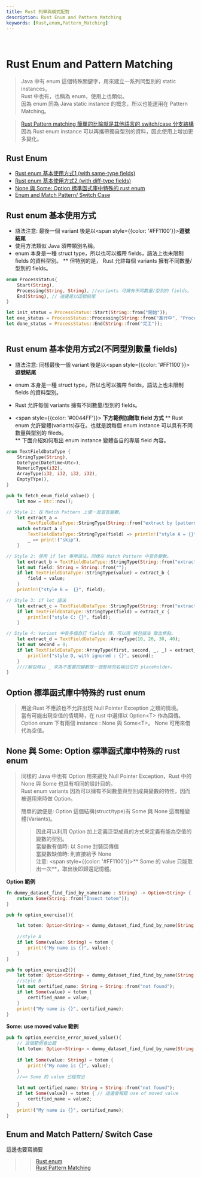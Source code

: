 ```yaml
---
title: Rust 列舉與模式配對
description: Rust Enum and Pattern Matching
keywords: [Rust,enum,Pattern_Matching]
---
```

<span id="Rust_Pattern_Match">&nbsp;</span>

# Rust Enum and Pattern Matching<span id="matching">&nbsp;</span>
> Java 中有 enum 這個特殊關鍵字，用來建立一系列同型別的 static instances。  
> Rust 中也有，也稱為 enum，使用上也類似。  
> 因為 enum 同為 Java static instance 的概念，所以也能運用在 Pattern Matching。 

> [Rust Pattern matching 簡單的比喻就是其他語言的 switch/case 分支結構](./Rust_Loop_Condition#switch_case)   
> 因為 Rust enum instance 可以再攜帶獨自型別的資料，因此使用上增加更多變化。  

## Rust Enum <span id="enum">&nbsp;</span>
* [Rust enum 基本使用方式1 (with same-type fields)](#basic_enum)
* [Rust enum 基本使用方式2 (with diff-type fields)](#basic_enum)
* [None 與 Some: Option 標準函式庫中特殊的 rust enum](#none_some)
* [Enum and Match Pattern/ Switch Case](#switch_case)

## Rust enum 基本使用方式 <span id="basic_enum">&nbsp;</span>
* 語法注意: 最後一個 variant 後是以<span style={{color: '#FF1100'}}>**逗號結尾**</span>
* 使用方法類似 Java 須帶類別名稱。
* enum 本身是一種 struct type，所以也可以攜帶 fields，語法上也未限制 fields 的資料型別。
** 但特別的是， Rust 允許每個 variants 擁有不同數量/型別的 fields。  

```rust
enum ProcessStatus{
    Start(String),
    Processing(String, String), //variants 可擁有不同數量/型別的 fields。
    End(String), // 這邊是以逗號結尾 
}

let init_status = ProcessStatus::Start(String::from("開始"));
let exe_status = ProcessStatus::Processing(String::from("進行中", "Processing"));
let done_status = ProcessStatus::End(String::from("完工"));
```

```rust
```

## Rust enum 基本使用方式2(不同型別數量 fields)<span id="basic_enum2">&nbsp;</span>
* 語法注意: 同樣最後一個 variant 後是以<span style={{color: '#FF1100'}}>**逗號結尾**</span>
* enum 本身是一種 struct type，所以也可以攜帶 fields，語法上也未限制 fields 的資料型別。
* Rust 允許每個 variants 擁有不同數量/型別的 fields。

* <span style={{color: '#0044FF'}}> **下方範例加贈取 field 方式** </span>
** Rust enum 允許變體(variants)存在。也就是說每個 enum instance 可以具有不同數量與型別的 fileds。  
** 下面介紹如何取出 enum instance 變體各自的專屬 field 內容。

```rust
enum TextFieldDataType {
    StringType(String),
    DateType(DateTime<Utc>),
    NumericType(i32),
    ArrayType(i32, i32, i32, i32),
    EmptyTYpe(),
}

pub fn fetch_enum_field_value() {
    let now = Utc::now();

// Style 1: 在 Match Pattern 上便一並宣告變數。
    let extract_a =
        TextFieldDataType::StringType(String::from("extract by [pattern matching + upacking]"));
    match extract_a {
        TextFieldDataType::StringType(field) => println!("style A = {}", field),
        _ => print!("skip"),
    }

// Style 2: 使用 if let 專用語法，同樣在 Match Pattern 中宣告變數。 
    let extract_b = TextFieldDataType::StringType(String::from("extract by [if let + upacking]"));
    let mut field: String = String::from("");
    if let TextFieldDataType::StringType(value) = extract_b {
        field = value;
    }
    println!("style B =  {}", field);

// Style 3: if let 語法
    let extract_c = TextFieldDataType::StringType(String::from("extract by [if let + upacking]2"));
    if let TextFieldDataType::StringType(field) = extract_c {
        println!("style C: {}", field);
    }

// Style 4: Variant 中有多個自訂 fields 時，可以用 解包語法 取出焦點。
    let extract_d = TextFieldDataType::ArrayType(10, 20, 30, 40);
    let mut second = 0;
    if let TextFieldDataType::ArrayType(first, second, _, _) = extract_d {
        println!("style D, with ignored : {}", second);
    }
    ////解包時以 _ 來為不重要的變數取一個暫時的名稱佔位符 placeholder。
}
```


## Option 標準函式庫中特殊的 rust enum<span id="none_some">&nbsp;</span>
> 用途:Rust 不應該也不允許出現 Null Pointer Exception 之類的情境。  
>     當有可能出現空值的情境時，在 rust 中選擇以 Option<T\> 作為回傳。  
>      Option enum 下有兩個 instance : None 與 Some<T\>。 None 可用來借代為空值。  

## None 與 Some: Option 標準函式庫中特殊的 rust enum
> 同樣的 Java 中也有 Option 用來避免 Null Pointer Exception，Rust 中的 None 與 Some 也具有相同的設計目的。  
> Rust enum variants 因為可以擁有不同數量與型別成員變數的特性，因而被選用來時做 Option。   
>  
> 簡單的說便是: Option 這個結構(struct/type)有 Some 與 None 這兩種變體(Variants)。  
>> 因此可以利用 Option 加上定義泛型成員的方式來定義有能為空值的變數的型別。  
>> 當變數有值時: 以 Some<type> 封裝回傳值  
>> 當變數缺值時: 則直接給予 None  
>> 注意: <span style={{color: '#FF1100'}}>** Some 的 value 只能取出一次**</span>，取出後即歸還記憶體。  


__Option 範例__

```rust
fn dummy_dataset_find_find_by_name(name : String) -> Option<String> {
    return Some(String::from("Insect totem"));
}

pub fn option_exercise(){

    let totem: Option<String> = dummy_dataset_find_find_by_name(String::from("key"));
    
    //style A
    if let Some(value: String) = totem {
        print!("My name is {}", value);
    }    
}

pub fn option_exercise2(){
    let totem: Option<String> = dummy_dataset_find_find_by_name(String::from("key"));
    //style B
    let mut certified_name: String = String::from("not found");
    if let Some(value) = totem {
        certified_name = value;
    }
    print!("My name is {}", certified_name);
}

```

__Some: use moved value 範例__

```rust
pub fn option_exercise_error_moved_value(){
    // 這個範例會出錯
    let totem: Option<String> = dummy_dataset_find_find_by_name(String::from("key"));
    
    if let Some(value: String) = totem {
        print!("My name is {}", value);
    }  
    //=> Some 的 value 已經取出
    
    let mut certified_name: String = String::from("not found");
    if let Some(value2) = totem { // 這邊會報錯 use of moved value
        certified_name = value2;
    }
    print!("My name is {}", certified_name);
}

```

## Enum and Match Pattern/ Switch Case <span id="switch_case">&nbsp;</span>
這邊也要寫摘要
>> [Rust enum](./Rust_Enum_Match#switch_case)  
>> [Rust Pattern Matching](./Rust_Loop_Condition#matching)  




